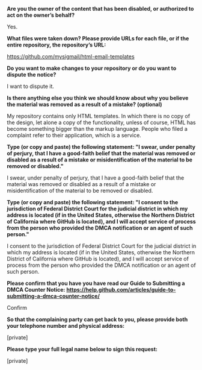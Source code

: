 **Are you the owner of the content that has been disabled, or authorized to act on the owner’s behalf?**    
  
Yes.  
  
**What files were taken down? Please provide URLs for each file, or if the entire repository, the repository’s URL:**    
  
https://github.com/mysigmail/html-email-templates  
  
**Do you want to make changes to your repository or do you want to dispute the notice?**    
  
I want to dispute it.  
  
**Is there anything else you think we should know about why you believe the material was removed as a result of a mistake? (optional)**    
  
My repository contains only HTML templates. In which there is no copy of the design, let alone a copy of the functionality, unless of course, HTML has become something bigger than the markup language. People who filed a complaint refer to their application, which is a service.  
  
**Type (or copy and paste) the following statement: "I swear, under penalty of perjury, that I have a good-faith belief that the material was removed or disabled as a result of a mistake or misidentification of the material to be removed or disabled."**    
  
I swear, under penalty of perjury, that I have a good-faith belief that the material was removed or disabled as a result of a mistake or misidentification of the material to be removed or disabled.  
  
**Type (or copy and paste) the following statement: "I consent to the jurisdiction of Federal District Court for the judicial district in which my address is located (if in the United States, otherwise the Northern District of California where GitHub is located), and I will accept service of process from the person who provided the DMCA notification or an agent of such person."**    
  
I consent to the jurisdiction of Federal District Court for the judicial district in which my address is located (if in the United States, otherwise the Northern District of California where GitHub is located), and I will accept service of process from the person who provided the DMCA notification or an agent of such person.  
  
**Please confirm that you have you have read our Guide to Submitting a DMCA Counter Notice: https://help.github.com/articles/guide-to-submitting-a-dmca-counter-notice/**    
  
Confirm  
  
**So that the complaining party can get back to you, please provide both your telephone number and physical address:**    
  
[private]  
  
**Please type your full legal name below to sign this request:**    
  
[private]
